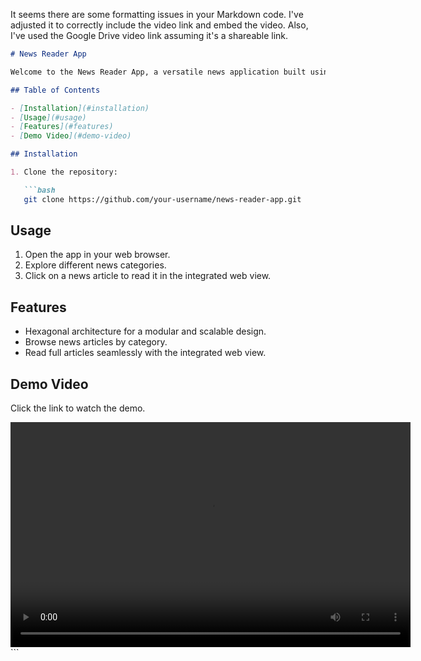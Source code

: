 It seems there are some formatting issues in your Markdown code. I've adjusted it to correctly include the video link and embed the video. Also, I've used the Google Drive video link assuming it's a shareable link.

```markdown
# News Reader App

Welcome to the News Reader App, a versatile news application built using the hexagonal architecture. This app allows you to read news articles conveniently via a web view. Check out the demo video for a quick overview.

## Table of Contents

- [Installation](#installation)
- [Usage](#usage)
- [Features](#features)
- [Demo Video](#demo-video)

## Installation

1. Clone the repository:

   ```bash
   git clone https://github.com/your-username/news-reader-app.git
   ```

## Usage

1. Open the app in your web browser.
2. Explore different news categories.
3. Click on a news article to read it in the integrated web view.

## Features

- Hexagonal architecture for a modular and scalable design.
- Browse news articles by category.
- Read full articles seamlessly with the integrated web view.

## Demo Video

Click the link to watch the demo.

<video width="640" height="360" controls>
  <source src="https://drive.google.com/uc?export=download&id=1A7yPzsXj8lL-hKVtvGypvV6jjUB574EV" type="video/mp4">
  Your browser does not support the video tag.
</video>
```

